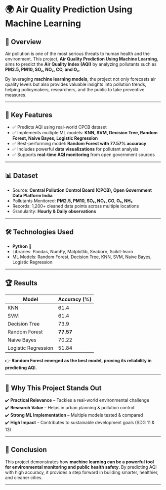 # 🌍 Air Quality Prediction Using Machine Learning  

## 📌 Overview  
Air pollution is one of the most serious threats to human health and the environment. This project, **Air Quality Prediction Using Machine Learning**, aims to predict the **Air Quality Index (AQI)** by analyzing pollutants such as **PM2.5, PM10, SO₂, NO₂, CO, and O₃**.  

By leveraging **machine learning models**, the project not only forecasts air quality levels but also provides valuable insights into pollution trends, helping policymakers, researchers, and the public to take preventive measures.  

---

## 🚀 Key Features  
- ✅ Predicts AQI using real-world CPCB dataset  
- ✅ Implements multiple ML models: **KNN, SVM, Decision Tree, Random Forest, Naive Bayes, Logistic Regression**  
- ✅ Best-performing model: **Random Forest with 77.57% accuracy**  
- ✅ Includes powerful **data visualizations** for pollutant analysis  
- ✅ Supports **real-time AQI monitoring** from open government sources  

---

## 📊 Dataset  
- Source: **Central Pollution Control Board (CPCB), Open Government Data Platform India**  
- Pollutants Monitored: **PM2.5, PM10, SO₂, NO₂, CO, O₃, NH₃**  
- Records: 1,200+ cleaned data points across multiple locations  
- Granularity: **Hourly & Daily observations**  

---

## 🛠️ Technologies Used  
- **Python** 🐍  
- Libraries: Pandas, NumPy, Matplotlib, Seaborn, Scikit-learn  
- ML Models: Random Forest, Decision Tree, KNN, SVM, Naive Bayes, Logistic Regression  

---

## 🏆 Results  
| Model                | Accuracy (%) |
|----------------------|--------------|
| KNN                  | 61.4         |
| SVM                  | 61.4         |
| Decision Tree        | 73.9         |
| Random Forest        | **77.57**    |
| Naive Bayes          | 70.22        |
| Logistic Regression  | 51.84        |

👉 **Random Forest emerged as the best model, proving its reliability in predicting AQI.**

---

## 🌟 Why This Project Stands Out  
✔️ **Practical Relevance** – Tackles a real-world environmental challenge  
✔️ **Research Value** – Helps in urban planning & pollution control  
✔️ **Strong ML Implementation** – Multiple models tested & compared  
✔️ **High Impact** – Contributes to sustainable development goals (SDG 11 & 13)  

---

## 📌 Conclusion  
This project demonstrates how **machine learning can be a powerful tool for environmental monitoring and public health safety**. By predicting AQI with high accuracy, it provides a step forward in building smarter, healthier, and cleaner cities.  

---
